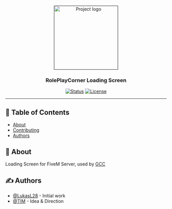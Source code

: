 <p align="center">
  <a href="" rel="noopener">
 <img width=200px height=200px src="https://i.imgur.com/6wj0hh6.jpg" alt="Project logo"></a>
</p>

<h3 align="center">RolePlayCorner Loading Screen</h3>

<div align="center">

[![Status](https://img.shields.io/maintenance/no/2019)]()
[![License](https://img.shields.io/badge/license-MIT-blue.svg)](/LICENSE)

</div>

---

## 📝 Table of Contents

- [About](#about)
- [Contributing](../CONTRIBUTING.md)
- [Authors](#authors)

## 🧐 About <a name = "about"></a>

Loading Screen for FiveM Server, used by [GCC](https://gamecodercorner.com/)

## ✍️ Authors <a name = "authors"></a>

- [@LukasL28](https://github.com/LukasL28) - Initial work
- [@TIM](https://github.com/?)             - Idea & Direction

